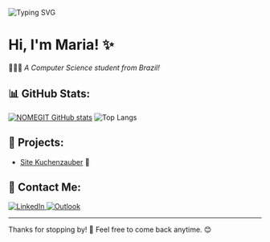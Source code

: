 ![Typing SVG](https://readme-typing-svg.herokuapp.com/?color=000000&size=30&center=true&vCenter=true&width=600&lines=Welcome!)

# Hi, I'm Maria! ✨  
👩🏻‍💻 *A Computer Science student from Brazil!*  

## 📊 GitHub Stats:
[![NOMEGIT GitHub stats](https://github-readme-stats.vercel.app/api?username=dudyac)](https://github.com/NOMEGIT/github-readme-stats)
![Top Langs](https://github-readme-stats-git-masterrstaa-rickstaa.vercel.app/api/top-langs/?username=dudyac&layout=compact&bg_color=FFFFFF&border_color=30A3DC&title_color=E94D5F&text_color=000)

## 🌟 Projects:  
- [Site Kuchenzauber](https://dudyac.github.io/site-kuchenzauber/) 🍰  

## 💌 Contact Me:
<p align="left">
  <a href="https://www.linkedin.com/in/mariaeduardaacordeiro/" title="LinkedIn">
    <img src="https://img.shields.io/badge/-Linkedin-0e76a8?style=for-the-badge&logo=Linkedin&logoColor=white" alt="LinkedIn">
  </a>
  <a href="mailto:dudy_ac@hotmail.com" title="Outlook">
    <img src="https://img.shields.io/badge/-Outlook-0078D4?style=for-the-badge&logo=Microsoft-Outlook&logoColor=white" alt="Outlook">
  </a>
</p>

---

Thanks for stopping by! 👋 Feel free to come back anytime. 😊
